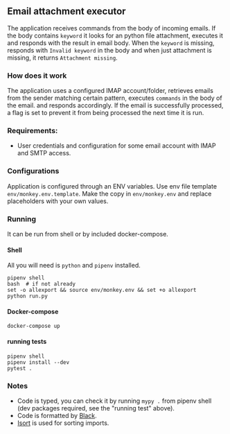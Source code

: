 ## Email attachment executor

The application receives commands from the body of incoming emails.
If the body contains `keyword` it looks for an python file attachment, executes it and responds with the result in email body.
When the `keyword` is missing, responds with `Invalid
keyword` in the body and when just attachment is missing, it returns `Attachment missing`.

### How does it work
The application uses a configured IMAP account/folder, retrieves emails from the sender matching certain pattern, executes `commands` in the body of the email.
and responds accordingly. If the email is successfully processed, a flag is set to prevent it from being processed the next time it is run.


### Requirements:
- User credentials and configuration for some email account with IMAP and SMTP access.


### Configurations
Application is configured through an ENV variables.
Use env file template `env/monkey.env.template`. Make the copy in `env/monkey.env` and replace placeholders 
with your own values.

### Running
It can be run from shell or by included docker-compose.

#### Shell
All you will need is `python` and `pipenv` installed.

```shell
pipenv shell
bash  # if not already
set -o allexport && source env/monkey.env && set +o allexport
python run.py
```

#### Docker-compose

```shell
docker-compose up
```

#### running tests
```shell
pipenv shell
pipenv install --dev
pytest .
```

### Notes
- Code is typed, you can check it by running `mypy .` from pipenv shell (dev packages required, see the "running test" above).
- Code is formatted by [Black](https://github.com/psf/black/).
- [Isort](https://pycqa.github.io/isort/) is used for sorting imports.
